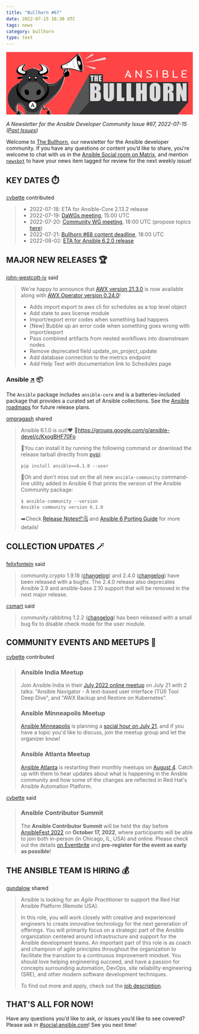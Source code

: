 ```yaml
---
title: "Bullhorn #67"
date: 2022-07-15 16:30 UTC
tags: news
category: bullhorn
type: text
---
```


![Ansible Bullhorn banner](/images/bullhorn-banner-mango.png)

*A Newsletter for the Ansible Developer Community*
*Issue #67, 2022-07-15 ([Past Issues](https://us19.campaign-archive.com/home/?u=56d874e027110e35dea0e03c1&id=d6635f5420))*

Welcome to [The Bullhorn](https://github.com/ansible/community/wiki/News#the-bullhorn), our newsletter for the Ansible developer community. If you have any questions or content you’d like to share, you're welcome to chat with us in the [Ansible Social room on Matrix](https://matrix.to/#/#social:ansible.com), and mention [`newsbot`](https://matrix.to/#/@newsbot:ansible.im) to have your news item tagged for review for the next weekly issue!

<!-- TEASER_END -->

## KEY DATES ⏱️

[cybette](https://matrix.to/#/@cybette:ansible.im) contributed

> * 2022-07-18: ETA for Ansible-Core 2.13.2 release
> * 2022-07-19: [DaWGs meeting](https://github.com/ansible/community/issues/643), 15:00 UTC
> * 2022-07-20: [Community WG meeting](https://github.com/ansible/community/issues/645), 18:00 UTC (propose topics [here](https://github.com/ansible-community/community-topics/issues))
> * 2022-07-21: [Bullhorn #68 content deadline](https://github.com/ansible/community/wiki/News#the-bullhorn), 18:00 UTC
> * 2022-08-02: [ETA for Ansible 6.2.0 release](https://docs.ansible.com/ansible/devel/roadmap/COLLECTIONS_6.html)

## MAJOR NEW RELEASES 🏆️

[john-westcott-iv](https://matrix.to/#/@john-westcott-iv:ansible.im) said

> We're happy to announce that [AWX version 21.3.0](https://github.com/ansible/awx/releases/tag/21.3.0) is now available along with [AWX Operator version 0.24.0](https://github.com/ansible/awx-operator/releases/tag/0.24.0)!
> * Adds import export to awx cli for schedules as a top level object
> * Add state to awx license module
> * Import/export error codes when something bad happens
> * [New] Bubble up an error code when something goes wrong with import/export
> * Pass combined artifacts from nested workflows into downstream nodes
> * Remove deprecated field update_on_project_update
> * Add database connection to the metrics endpoint
> * Add Help Text with documentation link to Schedules page

### Ansible [↗](https://github.com/ansible-collections) 📦️

The `Ansible` package includes `ansible-core` and is a batteries-included package that provides a curated set of Ansible collections. See the [Ansible roadmaps](https://docs.ansible.com/ansible/devel/roadmap/ansible_roadmap_index.html) for future release plans.

[ompragash](https://matrix.to/#/@ompragash:ansible.im) shared

> Ansible 6.1.0 is out!❤️
> 🔗https://groups.google.com/g/ansible-devel/c/KxogBHF70Fo
> 
> 💽You can install it by running the following command or download the release tarball directly from [pypi](https://pypi.python.org/packages/source/a/ansible/ansible-6.1.0.tar.gz):
> ```
> pip install ansible==6.1.0 --user
> ```
> 
> 🔆Oh and don't miss out on the all new `ansible-community` command-line utility added in Ansible 6 that prints the version of the Ansible Community package:
> ```
> $ ansible-community --version
> Ansible community version 6.1.0
> ```
> 
> ➡️Check [Release Notes📦️🗒️](https://github.com/ansible-community/ansible-build-data/blob/main/6/CHANGELOG-v6.rst) and [Ansible 6 Porting Guide](https://docs.ansible.com/ansible/devel/porting_guides/porting_guide_6.html) for more details!

## COLLECTION UPDATES 🪄

[felixfontein](https://matrix.to/#/@felixfontein:libera.chat) said

> community.crypto 1.9.18 ([changelog](https://github.com/ansible-collections/community.crypto/blob/stable-1/CHANGELOG.rst#v1-9-18)) and 2.4.0 ([changelog](https://github.com/ansible-collections/community.crypto/blob/main/CHANGELOG.rst#v2-4-0)) have been released with a bugfix. The 2.4.0 release also deprecates Ansible 2.9 and ansible-base 2.10 support that will be removed in the next major release.

[csmart](https://matrix.to/#/@csmart:matrix.org) said

> community.rabbitmq 1.2.2 ([changelog](https://github.com/ansible-collections/community.rabbitmq/blob/main/CHANGELOG.rst#v1-2-2)) has been released with a small bug fix to disable check mode for the user module.

## COMMUNITY EVENTS AND MEETUPS 📅

[cybette](https://matrix.to/#/@cybette:ansible.im) contributed

> ### Ansible India Meetup
> 
> Join Ansible India in their [July 2022 online meetup](https://www.meetup.com/ansible-pune/events/287002963/) on July 21 with 2 talks: "Ansible Navigator - A text-based user interface (TUI) Tool Deep Dive", and "AWX Backup and Restore on Kubernetes".
> 
> ### Ansible Minneapolis Meetup
> 
> [Ansible Minneapolis](https://www.meetup.com/ansible-minneapolis/) is planning a [social hour on July 21](https://www.meetup.com/ansible-minneapolis/events/286654794/), and if you have a topic you'd like to discuss, join the meetup group and let the organizer know!
> 
> ### Ansible Atlanta Meetup
> 
> [Ansible Atlanta](https://www.meetup.com/ansible-atlanta/) is restarting their monthly meetups on [August 4](https://www.meetup.com/ansible-atlanta/events/286490353/). Catch up with them to hear updates about what is happening in the Ansble community and how some of the changes are reflected in Red Hat's Ansible Automation Platform.

[cybette](https://matrix.to/#/@cybette:ansible.im) said

> ### Ansible Contributor Summit
> 
> The **Ansible Contributor Summit** will be held the day before [AnsibleFest 2022](https://www.ansible.com/ansiblefest) on **October 17, 2022**, where participants will be able to join both in-person (in Chicago, IL, USA) and online. Please check out the details [on Eventbrite](https://ansiblecs202210.eventbrite.com/?aff=hackmd) and **pre-register for the event as early as possible**!

## THE ANSIBLE TEAM IS HIRING 💰️

[gundalow](https://matrix.to/#/@gundalow:ansible.im) shared

> Ansible is looking for an *Agile Practitioner* to support the Red Hat Ansible Platform (Remote USA).
> 
> In this role, you will work closely with creative and experienced engineers to create innovative technology for the next generation of offerings. You will primarily focus on a strategic part of the Ansible organization centered around infrastructure and support for the Ansible development teams. An important part of this role is as coach and champion of agile principles throughout the organization to facilitate the transition to a continuous improvement mindset. You should love helping engineering succeed, and have a passion for concepts surrounding automation, DevOps, site reliability engineering (SRE), and other modern software development techniques.
> 
> To find out more and apply, check out the [job description](https://us-redhat.icims.com/jobs/95776/agile-practitioner---ansible-platform/job?hub=7).

## THAT'S ALL FOR NOW!

Have any questions you’d like to ask, or issues you’d like to see covered? Please ask in [#social:ansible.com](https://matrix.to/#/#social:ansible.com)! See you next time!
